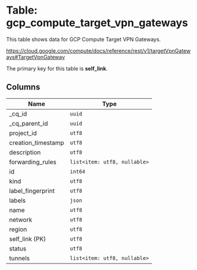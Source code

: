 # Table: gcp_compute_target_vpn_gateways

This table shows data for GCP Compute Target VPN Gateways.

https://cloud.google.com/compute/docs/reference/rest/v1/targetVpnGateways#TargetVpnGateway

The primary key for this table is **self_link**.

## Columns

| Name          | Type          |
| ------------- | ------------- |
|_cq_id|`uuid`|
|_cq_parent_id|`uuid`|
|project_id|`utf8`|
|creation_timestamp|`utf8`|
|description|`utf8`|
|forwarding_rules|`list<item: utf8, nullable>`|
|id|`int64`|
|kind|`utf8`|
|label_fingerprint|`utf8`|
|labels|`json`|
|name|`utf8`|
|network|`utf8`|
|region|`utf8`|
|self_link (PK)|`utf8`|
|status|`utf8`|
|tunnels|`list<item: utf8, nullable>`|